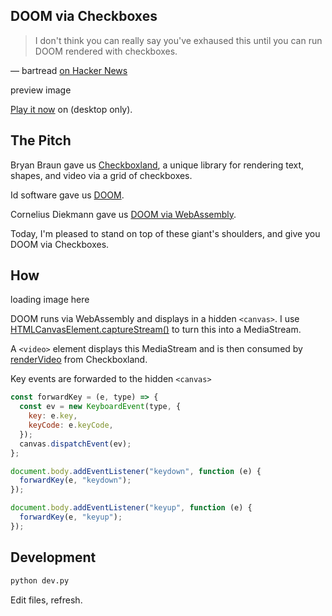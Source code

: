 ## DOOM via Checkboxes

> I don't think you can really say you've exhaused this until you can run DOOM rendered with checkboxes.

— bartread [on Hacker News](https://news.ycombinator.com/item?id=28826839)

preview image

[Play it now](..) on (desktop only).

## The Pitch

Bryan Braun gave us [Checkboxland](https://www.bryanbraun.com/checkboxland/), a unique library for rendering text, shapes, and video via a grid of checkboxes.

Id software gave us [DOOM](https://en.wikipedia.org/wiki/Doom_(franchise)).

Cornelius Diekmann gave us [DOOM via WebAssembly](https://github.com/diekmann/wasm-fizzbuzz).

Today, I'm pleased to stand on top of these giant's shoulders, and give you DOOM via Checkboxes.

## How

loading image here

DOOM runs via WebAssembly and displays in a hidden `<canvas>`. I use [HTMLCanvasElement.captureStream()](https://developer.mozilla.org/en-US/docs/Web/API/HTMLCanvasElement/captureStream) to turn this into a MediaStream.

A `<video>` element displays this MediaStream and is then consumed by [renderVideo](https://www.bryanbraun.com/checkboxland/#rendervideo) from Checkboxland.

Key events are forwarded to the hidden `<canvas>`

```js
const forwardKey = (e, type) => {
  const ev = new KeyboardEvent(type, {
    key: e.key,
    keyCode: e.keyCode,
  });
  canvas.dispatchEvent(ev);
};

document.body.addEventListener("keydown", function (e) {
  forwardKey(e, "keydown");
});

document.body.addEventListener("keyup", function (e) {
  forwardKey(e, "keyup");
});
```

## Development

```bash
python dev.py
```

Edit files, refresh.
